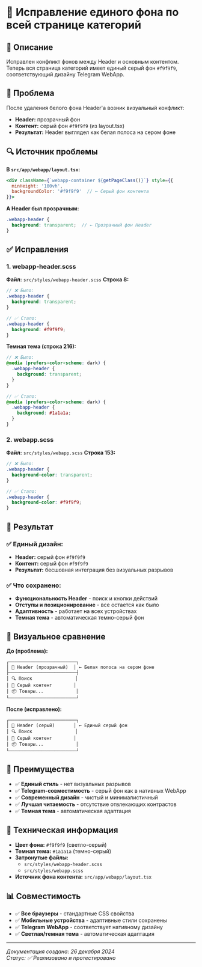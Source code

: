 # 🎨 Исправление единого фона по всей странице категорий

## 📝 Описание

Исправлен конфликт фонов между Header и основным контентом. Теперь вся страница категорий имеет единый серый фон `#f9f9f9`, соответствующий дизайну Telegram WebApp.

## 🎯 Проблема

После удаления белого фона Header'а возник визуальный конфликт:
- **Header:** прозрачный фон
- **Контент:** серый фон `#f9f9f9` (из layout.tsx)
- **Результат:** Header выглядел как белая полоса на сером фоне

## 🔍 Источник проблемы

**В `src/app/webapp/layout.tsx`:**
```jsx
<div className={`webapp-container ${getPageClass()}`} style={{
  minHeight: '100vh',
  backgroundColor: '#f9f9f9'  // ← Серый фон контента
}}>
```

**А Header был прозрачным:**
```scss
.webapp-header {
  background: transparent;  // ← Прозрачный фон Header
}
```

## ✅ Исправления

### 1. webapp-header.scss
**Файл:** `src/styles/webapp-header.scss`
**Строка 8:**

```scss
// ❌ Было:
.webapp-header {
  background: transparent;
}

// ✅ Стало:
.webapp-header {
  background: #f9f9f9;
}
```

**Темная тема (строка 216):**
```scss
// ❌ Было:
@media (prefers-color-scheme: dark) {
  .webapp-header {
    background: transparent;
  }
}

// ✅ Стало:
@media (prefers-color-scheme: dark) {
  .webapp-header {
    background: #1a1a1a;
  }
}
```

### 2. webapp.scss
**Файл:** `src/styles/webapp.scss`
**Строка 153:**

```scss
// ❌ Было:
.webapp-header {
  background-color: transparent;
}

// ✅ Стало:
.webapp-header {
  background-color: #f9f9f9;
}
```

## 🎨 Результат

### ✅ Единый дизайн:
- **Header:** серый фон `#f9f9f9`
- **Контент:** серый фон `#f9f9f9`
- **Результат:** бесшовная интеграция без визуальных разрывов

### ✅ Что сохранено:
- **Функциональность Header** - поиск и кнопки действий
- **Отступы и позиционирование** - все остается как было
- **Адаптивность** - работает на всех устройствах
- **Темная тема** - автоматическая темно-серый фон

## 📱 Визуальное сравнение

**До (проблема):**
```
┌─────────────────────────┐
│ 🤍 Header (прозрачный)  │ ← Белая полоса на сером фоне
├─────────────────────────┤
│ 🔍 Поиск                │
│ 🔘 Серый контент        │
│ 📦 Товары...            │
└─────────────────────────┘
```

**После (исправлено):**
```
┌─────────────────────────┐
│ 🔘 Header (серый)       │ ← Единый серый фон
│ 🔍 Поиск                │
│ 🔘 Серый контент        │
│ 📦 Товары...            │
└─────────────────────────┘
```

## 🚀 Преимущества

- ✅ **Единый стиль** - нет визуальных разрывов
- ✅ **Telegram-совместимость** - серый фон как в нативных WebApp
- ✅ **Современный дизайн** - чистый и минималистичный
- ✅ **Лучшая читаемость** - отсутствие отвлекающих контрастов
- ✅ **Темная тема** - автоматическая адаптация

## 🔧 Техническая информация

- **Цвет фона:** `#f9f9f9` (светло-серый)
- **Темная тема:** `#1a1a1a` (темно-серый)
- **Затронутые файлы:**
  - `src/styles/webapp-header.scss`
  - `src/styles/webapp.scss`
- **Источник фона контента:** `src/app/webapp/layout.tsx`

## 📊 Совместимость

- ✅ **Все браузеры** - стандартные CSS свойства
- ✅ **Мобильные устройства** - адаптивные стили сохранены
- ✅ **Telegram WebApp** - соответствует нативному дизайну
- ✅ **Светлая/темная тема** - автоматическая адаптация

---

*Документация создана: 26 декабря 2024*  
*Статус: ✅ Реализовано и протестировано* 